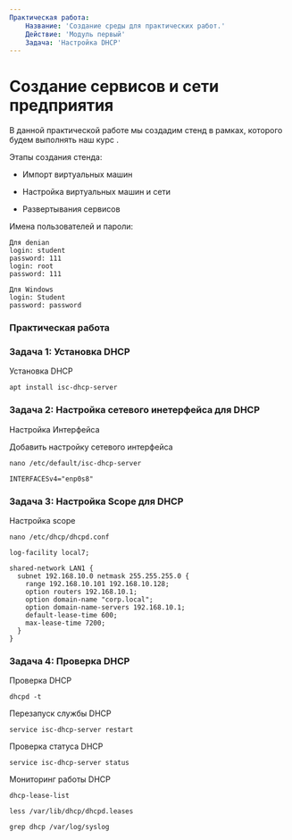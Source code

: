 ```yaml
---
Практическая работа:
    Название: 'Создание среды для практических работ.'
    Действие: 'Модуль первый'
    Задача: 'Настройка DHCP'
---
```


# **Создание сервисов и сети предприятия**

В данной практической работе мы создадим стенд в рамках, которого будем выполнять наш курс .

Этапы создания стенда:

- Импорт виртуальных машин

- Настройка виртуальных машин и сети

- Развертывания сервисов

Имена пользователей и пароли:
```
Для denian
login: student 
password: 111
login: root 
password: 111
```
```
Для Windows
login: Student 
password: password
```
### **Практическая работа**


### **Задача 1: Установка DHCP**

Установка DHCP
```
apt install isc-dhcp-server
```

### **Задача 2: Настройка сетевого инетерфейса для DHCP**
Настройка Интерфейса

Добавить настройку сетевого интерфейса

```
nano /etc/default/isc-dhcp-server
```

```
INTERFACESv4="enp0s8"
```

### **Задача 3: Настройка Scope для DHCP**

Настройка scope
```
nano /etc/dhcp/dhcpd.conf
```
```
log-facility local7;
```
```
shared-network LAN1 {
  subnet 192.168.10.0 netmask 255.255.255.0 {
    range 192.168.10.101 192.168.10.128;
    option routers 192.168.10.1;
    option domain-name "corp.local";
    option domain-name-servers 192.168.10.1;
    default-lease-time 600;
    max-lease-time 7200;
  }
}
```
### **Задача 4: Проверка DHCP**

Проверка DHCP
```
dhcpd -t
```
Перезапуск службы DHCP
```
service isc-dhcp-server restart
```
Проверка статуса DHCP
```
service isc-dhcp-server status
```

Мониторинг работы DHCP
```
dhcp-lease-list
```
```
less /var/lib/dhcp/dhcpd.leases
```
```
grep dhcp /var/log/syslog
```
